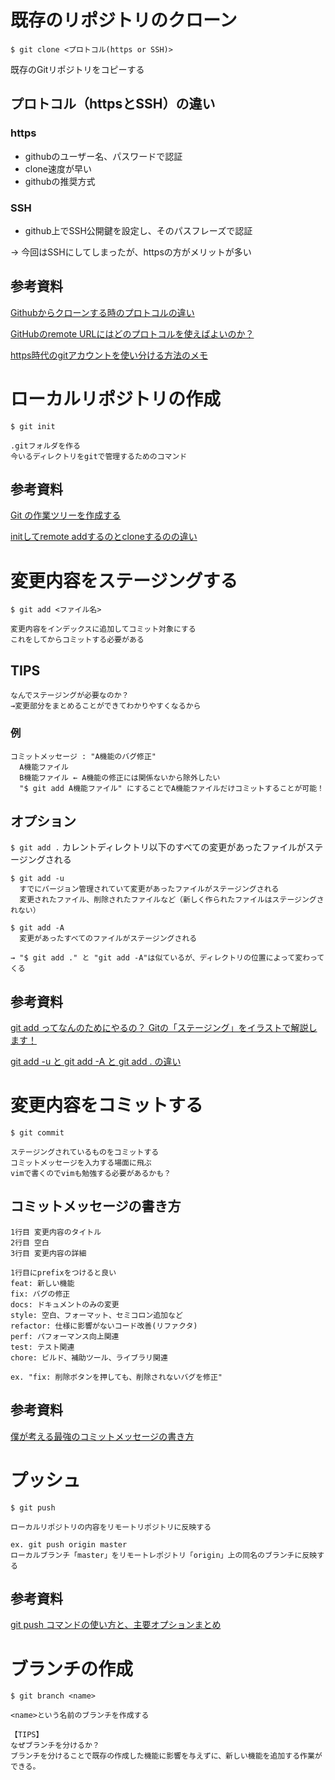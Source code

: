 # 既存のリポジトリのクローン
  `$ git clone <プロトコル(https or SSH)>`
  
  既存のGitリポジトリをコピーする
    
  ## プロトコル（httpsとSSH）の違い
  ### https
  - githubのユーザー名、パスワードで認証
  - clone速度が早い
  - githubの推奨方式

  ### SSH
  - github上でSSH公開鍵を設定し、そのパスフレーズで認証

  → 今回はSSHにしてしまったが、httpsの方がメリットが多い

  ## 参考資料
  [Githubからクローンする時のプロトコルの違い](https://qiita.com/smiler5617/items/2b06172b64499ad99942) 

  [GitHubのremote URLにはどのプロトコルを使えばよいのか？](https://qiita.com/chroju/items/67da13c672efcd2bc787)

  [https時代のgitアカウントを使い分ける方法のメモ](https://tech-1natsu.hatenablog.com/entry/2018/10/27/102621)

# ローカルリポジトリの作成
  `$ git init`

    .gitフォルダを作る
    今いるディレクトリをgitで管理するためのコマンド

  ## 参考資料
  [Git の作業ツリーを作成する](https://maku77.github.io/git/basic/init-and-clone.html)

  [initしてremote addするのとcloneするのの違い](https://hokaccha.hatenablog.com/entry/20110802/1312278626)



# 変更内容をステージングする
  `$ git add <ファイル名>`

    変更内容をインデックスに追加してコミット対象にする
    これをしてからコミットする必要がある
    
  ## TIPS
    なんでステージングが必要なのか？
    →変更部分をまとめることができてわかりやすくなるから

  ### 例
    コミットメッセージ : "A機能のバグ修正"
      A機能ファイル
      B機能ファイル ← A機能の修正には関係ないから除外したい
      "$ git add A機能ファイル" にすることでA機能ファイルだけコミットすることが可能！
      

  ## オプション
  `$ git add .`
      カレントディレクトリ以下のすべての変更があったファイルがステージングされる

    $ git add -u
      すでにバージョン管理されていて変更があったファイルがステージングされる
      変更されたファイル、削除されたファイルなど（新しく作られたファイルはステージングされない）

    $ git add -A
      変更があったすべてのファイルがステージングされる

    → "$ git add ." と "git add -A"は似ているが、ディレクトリの位置によって変わってくる


  ## 参考資料
  [git add ってなんのためにやるの？ Gitの「ステージング」をイラストで解説します！](https://kray.jp/blog/expound-git-add/)
  
  [git add -u と git add -A と git add . の違い](https://note.nkmk.me/git-add-u-a-period/)


# 変更内容をコミットする
  `$ git commit`

    ステージングされているものをコミットする
    コミットメッセージを入力する場面に飛ぶ
    vimで書くのでvimも勉強する必要があるかも？

  
  ## コミットメッセージの書き方
    1行目 変更内容のタイトル
    2行目 空白
    3行目 変更内容の詳細

    1行目にprefixをつけると良い
    feat: 新しい機能
    fix: バグの修正
    docs: ドキュメントのみの変更
    style: 空白、フォーマット、セミコロン追加など
    refactor: 仕様に影響がないコード改善(リファクタ)
    perf: パフォーマンス向上関連
    test: テスト関連
    chore: ビルド、補助ツール、ライブラリ関連
      
    ex. "fix: 削除ボタンを押しても、削除されないバグを修正"

  ## 参考資料
  [僕が考える最強のコミットメッセージの書き方](https://qiita.com/konatsu_p/items/dfe199ebe3a7d2010b3e)

# プッシュ
  `$ git push `
    
    ローカルリポジトリの内容をリモートリポジトリに反映する

    ex. git push origin master
    ローカルブランチ「master」をリモートレポジトリ「origin」上の同名のブランチに反映する

  ## 参考資料
  [git push コマンドの使い方と、主要オプションまとめ](https://www-creators.com/archives/1472)

# ブランチの作成
  `$ git branch <name>`

    <name>という名前のブランチを作成する

    【TIPS】
    なぜブランチを分けるか？
    ブランチを分けることで既存の作成した機能に影響を与えずに、新しい機能を追加する作業ができる。
